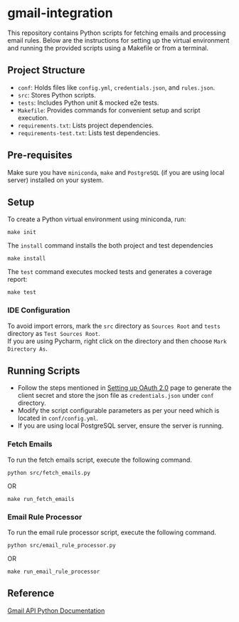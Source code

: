 # gmail-integration

This repository contains Python scripts for fetching emails and processing email rules. Below are the instructions 
for setting up the virtual environment and running the provided scripts using a Makefile or from a terminal.

## Project Structure
* `conf`:  Holds files like `config.yml`, `credentials.json`, and `rules.json`.
* `src`: Stores Python scripts.
* `tests`: Includes Python unit & mocked e2e tests.
* `Makefile`: Provides commands for convenient setup and script execution.
* `requirements.txt`: Lists project dependencies.
* `requirements-test.txt`: Lists test dependencies.

## Pre-requisites
Make sure you have `miniconda`, `make` and `PostgreSQL` (if you are using local server) installed on your system. 

## Setup

To create a Python virtual environment using miniconda, run:
```commandline
make init
```
The `install` command installs the both project and test dependencies
```commandline
make install
```
The `test` command executes mocked tests and generates a coverage report:
```commandline
make test
```

### IDE Configuration
To avoid import errors, mark the `src` directory as `Sources Root` and `tests` directory as `Test Sources Root`.  
If you are using Pycharm, right click on the directory and then choose `Mark Directory As`.

## Running Scripts
* Follow the steps mentioned in [Setting up OAuth 2.0](https://support.google.com/googleapi/answer/6158849?hl=en) 
page to generate the client secret and store the json file as `credentials.json` under `conf` directory.
* Modify the script configurable parameters as per your need which is located in `conf/config.yml`.
* If you are using local PostgreSQL server, ensure the server is running.

### Fetch Emails
To run the fetch emails script, execute the following command.
```commandline
python src/fetch_emails.py
```
OR
```commandline
make run_fetch_emails
```

### Email Rule Processor
To run the email rule processor script, execute the following command.
```commandline
python src/email_rule_processor.py
```
OR
```commandline
make run_email_rule_processor
```



## Reference

[Gmail API Python Documentation](https://developers.google.com/resources/api-libraries/documentation/gmail/v1/python/latest/index.html)